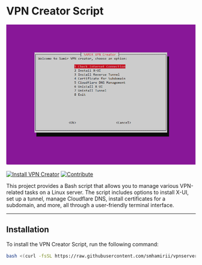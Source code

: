 # VPN Creator Script

![VPN Creator Script](Screenshot%202024-09-29%20122434.png)

[![Install VPN Creator](https://img.shields.io/badge/Install-VPN%20Creator-brightgreen?style=for-the-badge)](#installation)
[![Contribute](https://img.shields.io/badge/Contribute-blue?style=for-the-badge)](#contributing)

This project provides a Bash script that allows you to manage various VPN-related tasks on a Linux server. The script includes options to install X-UI, set up a tunnel, manage Cloudflare DNS, install certificates for a subdomain, and more, all through a user-friendly terminal interface.

---

## Installation

To install the VPN Creator Script, run the following command:

```bash
bash <(curl -fsSL https://raw.githubusercontent.com/smhamirii/vpnserver/refs/heads/main/vpn.sh)

